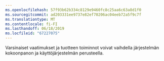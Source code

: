 ```yaml
---
ms.openlocfilehash: 57f93b62b334c8129e9460fc8c25aa6c63a8d1f0
ms.sourcegitcommit: ad203331ee9737e82ef70206ac04eeb72a5f9c7f
ms.translationtype: MT
ms.contentlocale: fi-FI
ms.lasthandoff: 06/18/2019
ms.locfileid: "67227075"
---
```

Varsinaiset vaatimukset ja tuotteen toiminnot voivat vaihdella järjestelmän kokoonpanon ja käyttöjärjestelmän perusteella.